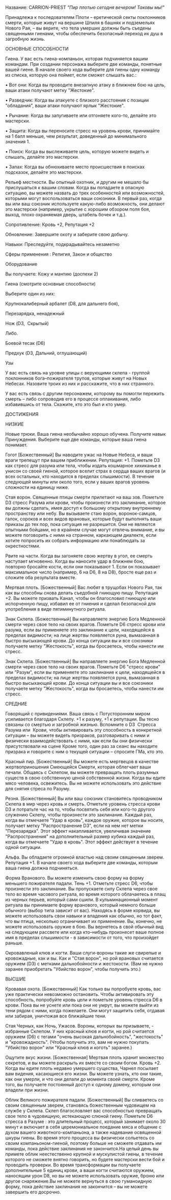 Название: CARRION-PRIEST
*"Пир плотью сегодня вечером! Таковы мы!"*  
  
Принадлежа к последователям Плоти – еретической секты поклонников смерти, которые живут на вершине Шпиля в башнях и подземельях Нового Рая, – вы верите, что тела умерших должны быть съедены священными гиенами, чтобы обеспечить безопасный переход их душ в загробную жизнь.  
  
ОСНОВНЫЕ СПОСОБНОСТИ

Гиена. У вас есть гиена-компаньон, которая подчиняется вашим командам. При создании персонажа выберите две команды, понятные вашей гиене. В начале своего хода выберите для гиены одну команду из списка, которую она поймет, если сможет слышать вас.:

• Вот они: Когда вы проводите внезапную атаку в ближнем бою на цель, ваши атаки получают метку "Жестокие".

• Разведчик: Когда вы атакуете с близкого расстояния с позиции "обладания", ваши атаки получают ярлык "Жестокие".

• Рычание: Когда вы запугиваете или отгоняете кого-то, делайте это мастерски.

• Защита: Когда вы переносите стресс на уровень крови, принимайте на 1 балл меньше, чем результат, доведенный до минимального значения 1.

• Поиск: Когда вы выслеживаете цель, которую можете видеть и слышать, делайте это мастерски.

• Запах: Когда вы обнюхиваете место происшествия в поисках подсказок, делайте это мастерски.  
  
Рельеф местности. Вы опытный охотник, и другим не мешало бы прислушаться к вашим словам. Когда вы попадаете в опасную ситуацию, вы можете назвать до трех особенностей или возможностей, которыми могут воспользоваться ваши союзники. В первый раз, когда вы или ваш союзник используете какую-либо возможность, они делают это мастерски (например, укрытие с хорошим обзором поля боя, выход, плохо охраняемая дверь, штабель бочек и т.д.).  
  
Сопротивление: Кровь +2, Репутация +2

Обновление: Завершите охоту и заберите свою добычу.

Навыки: Преследуйте, подкрадывайтесь незаметно

Сферы применения : Религия, Закон и общество

Оборудование

Вы получаете: Кожу и мантию (доспехи 2)

Гиена (смотрите основные способности)

Выберите один из них:  
  
Крупнокалиберный арбалет (D8, для дальнего боя),

Перезарядка, ненадежный

Нож (D3,  Скрытый)  
  
Либо.

Боевой тесак (D6)

Предхук (D3, Дальний, оглушающий)  
  
Узы

У вас есть связь на уровне улицы с верующими склепа - группой поклонников бога–пожирателя трупов, которые живут на Новых Небесах. Назовите троих из них и расскажите, что в них странного.

У вас есть связь с другим персонажем, которому вы помогли пережить смерть – либо сопроводив его в процессе оплакивания, либо избавившись от тела. Скажите, кто это был и кто умер.  
  
ДОСТИЖЕНИЯ

НИЗКИЕ  
  
Новые трюки. Ваша гиена необычайно хорошо обучена. Получите навык Принуждения. Выберите еще две команды, которые ваша гиена понимает.  
  
Гогот [Божественный] Вы наводите ужас на Новые Небеса, и ваши враги трепещут при вашем приближении. Репутация: +1. Пометьте D3 как стресс для разума или тела, чтобы издать кошмарное хихиканье в унисон со своей гиеной, которое вселит страх в сердца ваших врагов (и всех остальных, кто находится в пределах слышимости). В течение следующей минуты или около того, если у ваших врагов уровень сложности на единицу ниже.  
  
Стая ворон. Священные птицы смерти прилетают на ваш зов. Пометьте D3 стресс Разума или крови, чтобы произнести это заклинание, которое вы должны сделать, имея доступ к большому открытому внутреннему пространству или небу. Вы вызываете стаю ворон, воронок-самцов, галок, сороков и всех видов врановых, которые будут выполнять ваши приказы до тех пор, пока ситуация не разрешится. Они не являются опытными бойцами, но в крайнем случае могут отвлечь внимание, и вы можете поговорить с ними на странном, каркающем диалекте, если хотите попросить их собрать информацию или понаблюдать за окрестностями.  
  
Рвите на части. Когда вы загоняете свою жертву в угол, ее смерть наступает мгновенно. Когда вы наносите удар в ближнем бою, повторно бросайте кости, если они показывают 1. Если он показывает максимальное число (например, 6 на D6, 8 на D8), бросте еще раз и сложите оба результата вместе.  
  
Мертвая плоть. [Божественный] Вас любят в трущобах Нового Рая, так как вы способны снова делать съедобной гниющую пищу. Репутация +2. Вы можете призвать Канал, чтобы он благословил гниющую или испорченную пищу, избавил ее от гниения и сделал безопасной для употребления в виде пятиминутного ритуала.  
  
Знак Склепа. [Божественный] Вы направляете энергию Бога Медленной смерти через свое тело на своих врагов. Пометьте D6 стресс крови или разума, если вы применяете это заклинание к цели, находящейся в пределах видимости; на лице жертвы появляется руна, вымазанная в быстро высыхающей крови. До конца ситуации вы и все союзники получаете метку "Жестокость", когда вы бросаетесь, чтобы нанести им стресс.  
  
Знак Склепа. [Божественный] Вы направляете энергию Бога Медленной смерти через свое тело на своих врагов. Пометьте D6 "стресс крови" или "Разум", если вы применяете это заклинание к цели, находящейся в пределах видимости; на лице жертвы появляется руна, вымазанная в быстро высыхающей крови. До конца ситуации вы и все союзники получаете метку "Жестокость", когда вы бросаетесь, чтобы нанести им стресс.  
  
СРЕДНИЕ

Говорящий с привидениями. Ваша связь с Потусторонним миром усиливается благодаря Склепу. +1 к разуму, +1 к репутации. Вы тесно связаны со смертью и загробной жизнью. Вспомните о D3  Стресса Разума или  Крови, чтобы активировать эту способность в конкретной ситуации – вы можете видеть призраков, разговаривать с ними и физически взаимодействовать с ними, как если бы они физически присутствовали на сцене Кроме того, один раз за сеанс вы находите призрака и говорите с ним о текущей ситуации – спросите ГМа, кто это.  
  
Красный пир. [Божественный] Вы можете есть мертвецов в качестве жертвоприношения Смеющейся Смерти, которая облегчает ваши печали. Общаясь с Склепом, вы можете превращать плоть разумных существ в свою собственную ценой собственной жизни. Когда вы едите мясо человека, освежитесь. Вы не можете использовать это действие для снятия стреса по Разуму.  
  
Резня. [Божественный] Вы или ваш союзник становитесь проводником Склепа в мир через кровь и смерть. Отметьте уровень стресса крови D3 и потратьте час на то, чтобы посвятить себя или кого-то другого служению Склепу, чтобы произнести это заклинание. Каждый раз, когда вы отмечаете "Удар в кровь", каждое оружие, которое вы носите, получает метку "Распространение D3", если на нем нет метки "Перезарядка". Этот эффект накапливается, увеличивая значение "Распространения" на дополнительный размер кубика каждый раз, когда вы отмечаете "Удар в кровь". Этот эффект действует в течение одной ситуации.  
  
Альфа. Вы обладаете огромной властью над своим священным зверем. Репутация +1. В начале своего хода выберите две команды, которым ваша гиена должна подчиняться.  
  
Форма Вранового. Вы можете изменить свою форму на форму меньшего пожирателя падали. Тень +1. Отметьте стресс D6, чтобы произнести это заклинание. Вы пропускаете силу Склепа через свое тело во время часового ритуала, во время которого облачаетесь в плащ из черных перьев, который сами сшили. В кульминационный момент ритуала вы принимаете форму вранового, который немного больше обычного (выбор типа зависит от вас). Находясь в форме корвида, вы можете использовать свои навыки и владения как обычно, но тот факт, что вы птица, несколько ограничивает их применение. Вы, конечно, не можете использовать оружие в бою. Вы вернетесь в свой обычный вид на следующем рассвете или когда кто–нибудь произнесет ваше полное имя в пределах слышимости - в зависимости от того, что произойдет раньше.  
  
Окровавленый клюв и когти. Ваши слуги-вороны такие же свирепые и кровожадные, как и вы. Как и "Стая ворон", но рой врановых считается оружием (D3) с метками дальнобойности и жестокости. (Вам не нужно заранее приобретать "Убийство ворон", чтобы получить это.)  
  
ВЫСШИЕ

Кровавая охота. [Божественный] Как только вы попробуете кровь, вас уже практически невозможно остановить. Чтобы активировать эту способность, попробуйте кровь цели и пометьте уровень стресса D6 в крови. Пока вы не уснете или пока они не умрут, вы можете выйти из тени рядом с ними, когда пожелаете. Они могут защитить себя, отдавая или забирая, уничтожая все ближайшие тени.  
  
Стая Черных, как Ночь, Ужасов. Вороны, которых вы призываете, - избранные Склепом. У них красный клюв и когти, но рой считается оружием (D6) с тегами "очень высокая дальнобойность", "жестокость" и "кровожадность". (Чтобы получить это, вам не нужно покупать "Убийство ворон" или "Красный клюв и коготь" заранее.)  
  
Ощутите вкус жизни. [Божественная] Мертвая плоть хранит множество секретов, и вы можете раскрыть их вместе со своим богом. Кровь +2. Когда вы едите плоть недавно умершего существа, Чарнел посылает вам видения, касающиеся его жизни. Вы можете узнать, кто они такие, как они умерли, и что они делали до момента своей смерти. Кроме того, вы получаете постоянный доступ к одному домену, которым они владели при жизни.  
  
Облик Великого пожирателя падали. [Божественный] Вы сливаетесь со своим священным зверем, становясь божественным чудовищем на службе у Склепа. Склеп благословляет вас способностью превращать свое тело в чудовищную, истекающую слюной гиену. Пометьте D6 стресса в Разуме : это длительный процесс, который занимает около 30 минут и включает в себя церемониальное поедание мяса и общение с духом вашего животного-компаньона, а также надевание освященной шкуры гиены. Во время этого процесса вы физически сольетесь со своим компаньоном-гиеной, поэтому больше не сможете отдавать им команды, пока действие заклинания не закончится.На целый день вы примете облик неестественно крупной и мускулистой гиены, в течение которого не сможете внятно говорить, но будете мастерски вести бой и проводить проверки. Во время трансформации вы получаете дополнительные 5 единиц крови, а ваши когти считаются оружием, наносящим урон D8, но вы не можете использовать оружие, броню или другое снаряжение.Вы не можете вернуться в свою гуманоидную форму, пока действие заклинания не закончится – вы не можете завершить его досрочно.